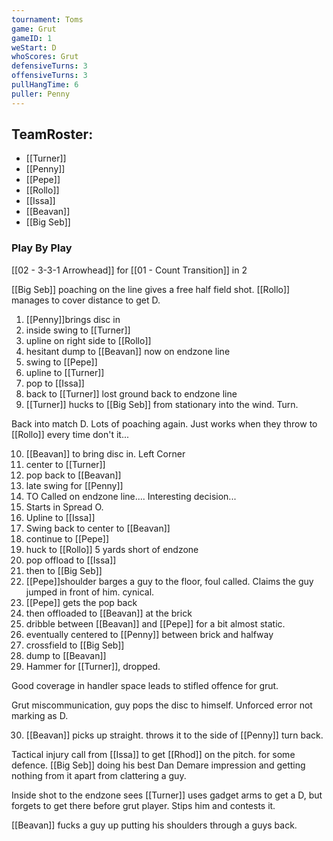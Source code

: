 ```yaml
---
tournament: Toms
game: Grut
gameID: 1
weStart: D
whoScores: Grut
defensiveTurns: 3
offensiveTurns: 3
pullHangTime: 6
puller: Penny
---
```



## TeamRoster:
- [[Turner]]
- [[Penny]]
- [[Pepe]]
- [[Rollo]]
- [[Issa]]
- [[Beavan]]
- [[Big Seb]]
### Play By Play
[[02 - 3-3-1 Arrowhead]] for [[01 - Count Transition]] in 2

[[Big Seb]] poaching on the line gives a free half field shot. [[Rollo]] manages to cover distance to get D.

1. [[Penny]]brings disc in
2. inside swing to [[Turner]]
3. upline on right side to [[Rollo]]
4. hesitant dump to [[Beavan]] now on endzone line
5. swing to [[Pepe]]
6. upline to [[Turner]]
7. pop to [[Issa]] 
8. back to [[Turner]] lost ground back to endzone line
9. [[Turner]] hucks to [[Big Seb]] from stationary into the wind. Turn.

Back into match D. Lots of poaching again. Just works when they throw to [[Rollo]] every time don't it...

10. [[Beavan]] to bring disc in. Left Corner
11. center to [[Turner]]
12. pop back to [[Beavan]]
13. late swing for [[Penny]]
14. TO Called on endzone line.... Interesting decision...
15. Starts in Spread O.
16. Upline to [[Issa]]
17. Swing back to center to [[Beavan]]
18. continue to [[Pepe]]
19. huck to [[Rollo]] 5 yards short of endzone
20. pop offload to [[Issa]]
21. then to [[Big Seb]]
22. [[Pepe]]shoulder barges a guy to the floor, foul called. Claims the guy jumped in front of him. cynical.
23. [[Pepe]] gets the pop back
24. then offloaded to [[Beavan]] at the brick
25. dribble between [[Beavan]] and [[Pepe]] for a bit almost static.
26. eventually centered to [[Penny]] between brick and halfway
27. crossfield to [[Big Seb]]
28. dump to [[Beavan]]
29. Hammer for [[Turner]], dropped.

Good coverage in handler space leads to stifled offence for grut.

Grut miscommunication, guy pops the disc to himself. Unforced error not marking as D.

30. [[Beavan]] picks up straight. throws it to the side of [[Penny]] turn back.

Tactical injury call from [[Issa]] to get [[Rhod]] on the pitch. for some defence.
[[Big Seb]] doing his best Dan Demare impression and getting nothing from it apart from clattering a guy.

Inside shot to the endzone sees [[Turner]] uses gadget arms to get a D, but forgets to get there before grut player. Stips him and contests it.

[[Beavan]] fucks a guy up putting his shoulders through a guys back.
